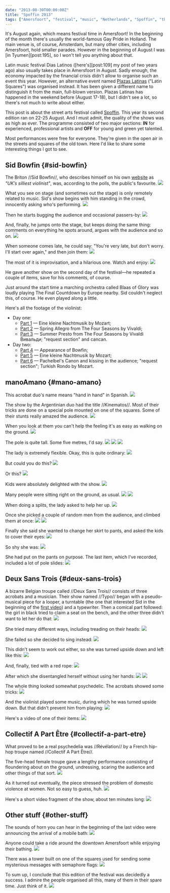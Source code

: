 ```yaml
---
date: "2013-08-30T00:00:00Z"
title: "Spoffin 2013"
tags: ["Amersfoort", "festival", "music", "Netherlands", "Spoffin", "theater"]
---
```


It's August again, which means festival time in Amersfoort! In the beginning of the month there's usually the world-famous Gay Pride in Holland. The main venue is, of course, Amsterdam, but many other cities, including Amersfoort, hold smaller parades. However in the beginning of August I was [in Tyumen][post:195], so I won't tell you anything about that.

<!--more-->

Latin music festival Dias Latinos ([here's][post:109] my post of two years ago) also usually takes place in Amersfoort in August. Sadly enough, the economy impacted by the financial crisis didn't allow to organise such an event this year. However, an alternative event named [Plazas Latinas](http://www.plazaslatinas.nl/) ("Latin Squares") was organised instead. It has been given a different name to distinguish it from the main, full-blown version. Plazas Latinas has happened in the weekend before (August 17-18), but I didn't see a lot, so there's not much to write about either.

This post is about the street arts festival called [Spoffin](http://www.spoffin.eu/). This year its second edition ran on 22-25 August. And I must admit, the quality of the shows was as high as ever. The programme consisted of two major sections: **IN** for experienced, professional artists and **OFF** for young and green yet talented.

Most performances were free for everyone. They're given in the open air in the streets and squares of the old town. Here I'd like to share some interesting things I got to see.

## Sid Bowfin {#sid-bowfin}

The Briton //Sid Bowfin//, who describes himself on his own [website](http://www.sidbowfin.com/) as *"UK’s silliest violinist"*, was, according to the polls, the public's favourite.
![](img:2.bp.blogspot.com/-dTRfbdxtAKU/UhoQQy2tiGI/AAAAAAAAaIE/FaVQxkG8oi0/s1600/dsc00987.picasaweb.jpg:a)

What you see on stage (and sometimes out the stage) is only remotely related to music. Sid's show begins with him standing in the crowd, innocently asking who's performing.
![](img:3.bp.blogspot.com/-Q9aIii1Kkzw/UiBWbOt50BI/AAAAAAAAaSM/qxEW0d4UNOU/s1600/dsc01062.picasaweb.jpg:a)

Then he starts bugging the audience and occasional passers-by:
![](img:4.bp.blogspot.com/-dkWZkRYxVcw/UhoQQADo58I/AAAAAAAAaH8/taB9ZnWcfrs/s1600/dsc00983.picasaweb.jpg:a)

And, finally, he jumps onto the stage, but keeps doing the same thing: comments on everything he spots around, argues with the audience and so on.
![](img:1.bp.blogspot.com/-oGoSFXMIVQA/UhoQR_ce04I/AAAAAAAAaIM/pB65rXa770Q/s1600/dsc00991.picasaweb.jpg:a)

When someone comes late, he could say: "You're very late, but don't worry. I'll start over again," and then join them:
![](img:2.bp.blogspot.com/-GpcPB4X2DCg/UhoQStRIVtI/AAAAAAAAaIU/HOVklMbg9LE/s1600/dsc00999.picasaweb.jpg:a)

The most of it is improvisation, and a hilarious one. Watch and enjoy:
![](youtube:5L5V0RNkEXs)

He gave another show on the second day of the festival—he repeated a couple of items, save for his comments, of course.

Just around the start time a marching orchestra called Blaas of Glory was loudly playing The Final Countdown by Europe nearby. Sid couldn't neglect this, of course. He even played along a little.

Here's all the footage of the violinist:

* Day one:
  * [Part 1](http://www.youtube.com/watch?v=5L5V0RNkEXs) — Eine kleine Nachtmusik by Mozart;
  * [Part 2](http://www.youtube.com/watch?v=YIMEqaAKDdg) — Spring Allegro from The Four Seasons by Vivaldi;
  * [Part 3](http://www.youtube.com/watch?v=xEN7SZZUVbw) — Summer Presto from The Four Seasons by Vivaldi Вивальди; "request section" and cancan.
* Day two:
  * [Part 4](http://www.youtube.com/watch?v=nrE7gGKkAnQ) — Appearance of Bowfin;
  * [Part 5](http://www.youtube.com/watch?v=lpu2n2Pe-P4) — Eine kleine Nachtmusik by Mozart;
  * [Part 6](http://www.youtube.com/watch?v=QolUS0TiLlk) — Pachelbel's Canon and kissing in the audience; "request section"; Turkish Rondo by Mozart.

## manoAmano {#mano-amano}

This acrobat duo's name means "hand in hand" in Spanish.
![](img:1.bp.blogspot.com/-4ka48vK-xj0/UhoQhD8345I/AAAAAAAAaKc/n3JGR2EIeco/s1600/dsc01043.picasaweb.jpg:a)

The show by the Argentinian duo had the title //Kinematos//. Most of their tricks are done on a special pole mounted on one of the squares. Some of their stunts really amazed the audience.
![](img:1.bp.blogspot.com/-I18qGHwIdUI/UhoQjbumNrI/AAAAAAAAaKs/hnWoNqB52O0/s1600/dsc01047.picasaweb.jpg:a)

When you look at them you can't help the feeling it's as easy as walking on the ground.
![](img:4.bp.blogspot.com/-Z3dHiVATkTI/UhoQZYEhTuI/AAAAAAAAaJM/_5pKSbBK8D4/s1600/dsc01013.picasaweb.jpg:a)

The pole is quite tall. Some five metres, I'd say.
![](img:2.bp.blogspot.com/-NqH67XGQ9Wo/UhoQa636dGI/AAAAAAAAaJc/gx2SrFHKApQ/s1600/dsc01018.picasaweb.jpg:a)
![](img:1.bp.blogspot.com/-V35i08Zs0Eg/UhoQaLpTM1I/AAAAAAAAaJU/CRUrmis4e6s/s1600/dsc01016.picasaweb.jpg:a)
![](img:3.bp.blogspot.com/-qfWNIVjhCT0/UhoQcagCRZI/AAAAAAAAaJs/VZUVDYzykvM/s1600/dsc01020.picasaweb.jpg:a)

The lady is extremely flexible. Okay, this is quite ordinary:
![](img:1.bp.blogspot.com/-VOdDvedlFkI/UhoQdPM1CUI/AAAAAAAAaJ0/8Zp6ax5q6jA/s1600/dsc01026.picasaweb.jpg:a)

But could you do this?
![](img:2.bp.blogspot.com/-OH_Bzvqhk-I/UhoQd5eY8OI/AAAAAAAAaJ8/xK39vpR_bWs/s1600/dsc01030.picasaweb.jpg:a)

Or this?
![](img:1.bp.blogspot.com/-1SUNOm8weM8/UhoQfcwsVZI/AAAAAAAAaKM/o4v5touv5Sk/s1600/dsc01037.picasaweb.jpg:a)

Kids were absolutely delighted with the show.
![](img:1.bp.blogspot.com/-99eVqQkO3fY/UhoQkNdSbMI/AAAAAAAAaK0/cZb6zCQqE6w/s1600/dsc01048.picasaweb.jpg:a)

Many people were sitting right on the ground, as usual.
![](img:3.bp.blogspot.com/-poxl_DzC2M4/UhoQlF8K_3I/AAAAAAAAaK8/CUVf1t3lBn4/s1600/dsc01049.picasaweb.jpg:a)
![](img:2.bp.blogspot.com/-u3xXoEcW1mE/UhoQmG8J9kI/AAAAAAAAaLE/evSymDdNuZE/s1600/dsc01050.picasaweb.jpg:a)

When doing a splits, the lady asked to help her up.
![](img:1.bp.blogspot.com/-zr-pX1ppm5g/UhoQgFkLazI/AAAAAAAAaKU/DyzIT4n-LZE/s1600/dsc01040.picasaweb.jpg:a)

Once she picked a couple of random men from the audience, and climbed them at once:
![](img:4.bp.blogspot.com/-KORpbNaSMmU/UhoQn3_myTI/AAAAAAAAaLM/YHY4ey0QVwM/s1600/dsc01053.picasaweb.jpg:a)
![](img:4.bp.blogspot.com/-Xr2LB-Mm-oY/UhoQpD0qxwI/AAAAAAAAaLU/dUSbybkeSxk/s1600/dsc01055.picasaweb.jpg:a)

Finally she said she wanted to change her skirt to pants, and asked the kids to cover their eyes:
![](img:1.bp.blogspot.com/-wmFRA9Dpmxs/UhoQqMWr0TI/AAAAAAAAaLc/evbUqaNF9ck/s1600/dsc01058.picasaweb.jpg:a)

So shy she was:
![](img:2.bp.blogspot.com/-UEItjQT86bg/UhoQq2LZ7EI/AAAAAAAAaLk/bYN_Ufr2RL8/s1600/dsc01059.picasaweb.jpg:a)

She had put on the pants on purpose. The last item, which I've recorded, included a lot of pole slides:
![](youtube:0JxWplj2EcA)

## Deux Sans Trois {#deux-sans-trois}

A bizarre Belgian troupe called //Deux Sans Trois// consists of three acrobats and a musician. Their show named //Typo// began with a pseudo-musical piece for a looper, a turntable (the one that interested Sid in the beginning of the [first video](http://www.youtube.com/watch?v=5L5V0RNkEXs)) and a typewriter. Then a comical part followed: the girl in black tried to claim a seat on the bench, and the other three didn't want to let her do that:
![](img:1.bp.blogspot.com/-Ay_aCtXYP1E/UhoQGDeYL4I/AAAAAAAAaGc/ghdhY-ZuuWs/s1600/dsc00945.picasaweb.jpg:a)

She tried many different ways, including treading on their heads:
![](img:3.bp.blogspot.com/-h7OkhRc5Vkw/UhoQGyAGY1I/AAAAAAAAaGk/X2eeU_HJkzw/s1600/dsc00950.picasaweb.jpg:a)

She failed so she decided to sing instead:
![](img:2.bp.blogspot.com/-vb-Pf_WK4os/UhoQIr7VMjI/AAAAAAAAaG0/cTP55VH3OH0/s1600/dsc00959.picasaweb.jpg:a)

This didn't seem to work out either, so she was turned upside down and left like this:
![](img:2.bp.blogspot.com/-oNJYGELlA-I/UhoQJZk5YTI/AAAAAAAAaG8/BFrhseyjzEA/s1600/dsc00960.picasaweb.jpg:a)

And, finally, tied with a red rope:
![](img:4.bp.blogspot.com/-upudjNWRUK4/UhoQKAfp4QI/AAAAAAAAaHE/L-Uf15QGWC0/s1600/dsc00962.picasaweb.jpg:a)

After which she disentangled herself without using her hands:
![](img:3.bp.blogspot.com/-3uKBxXmk0tA/UhoQLy0akpI/AAAAAAAAaHU/N7ifVVzBr5o/s1600/dsc00966.picasaweb.jpg:a)
![](img:3.bp.blogspot.com/-oeJ7HJfsTU8/UhoQM_lBCUI/AAAAAAAAaHc/0ZZio9ZyZ88/s1600/dsc00967.picasaweb.jpg:a)

The whole thing looked somewhat psychedelic. The acrobats showed some tricks:
![](img:4.bp.blogspot.com/-nNRPCa9DjHc/UhoQORNtFsI/AAAAAAAAaHs/khPe_tOnl10/s1600/dsc00975.picasaweb.jpg:a)

And the violinist played some music, during which he was turned upside down. But that didn't prevent him from playing:
![](img:1.bp.blogspot.com/-1OlGxmb3ZCc/UhoQPUR7gRI/AAAAAAAAaH0/MctiSIg2QN4/s1600/dsc00982.picasaweb.jpg:a)

Here's a video of one of their items:
![](youtube:u3MKOTrPMAA)

## Collectif A Part Être {#collectif-a-part-etre}

What proved to be a real psychedelia was //Révélation// by a French hip-hop troupe named //Collectif A Part Être//.

The five-head female troupe gave a lengthy performance consisting of floundering about on the ground, undressing, scaring the audience and other things of that sort.
![](img:4.bp.blogspot.com/-qRBmspHU_0Q/UhoQwg4fdnI/AAAAAAAAaMU/ht9jo9xKVl0/s1600/dsc01069.picasaweb.jpg:a)

As it turned out eventually, the piece stressed the problem of domestic violence at women. Not so easy to guess, huh.
![](img:1.bp.blogspot.com/-Rs6WjVg2gTg/UhoQvQdhYVI/AAAAAAAAaMM/ksMEK0vmOLQ/s1600/dsc01068.picasaweb.jpg:a)

Here's a short video fragment of the show, about ten minutes long:
![](youtube:fT05yBdMIqc)

## Other stuff {#other-stuff}

The sounds of horn you can hear in the beginning of the last video were announcing the arrival of a mobile bath:
![](img:3.bp.blogspot.com/-YZ91IuvaQ3I/UhoQxWj-3qI/AAAAAAAAaMc/DQ96L28LMpw/s1600/dsc01072.picasaweb.jpg:a)

Anyone could take a ride around the downtown Amersfoort while enjoying their bathing.
![](img:1.bp.blogspot.com/-WSD-Bxuq3F8/UhoQyaNG7DI/AAAAAAAAaMk/IKtfwofIgQ0/s1600/dsc01074.picasaweb.jpg:a)

There was a tower built on one of the squares used for sending some mysterious messages with semaphore flags:
![](img:4.bp.blogspot.com/-_j9w4xRghb8/UhoQVhjjONI/AAAAAAAAaIs/5MVBWY_w8Xw/s1600/dsc01003.picasaweb.jpg:a)

To sum up, I conclude that this edition of the festival was decidedly a success. I admire the people organised all this, many of them in their spare time. Just think of it.
![](img:4.bp.blogspot.com/-wum5BMZRU4k/UhoQr_u_sKI/AAAAAAAAaLs/0iuKitk7U2k/s1600/dsc01061.picasaweb.jpg:a)
